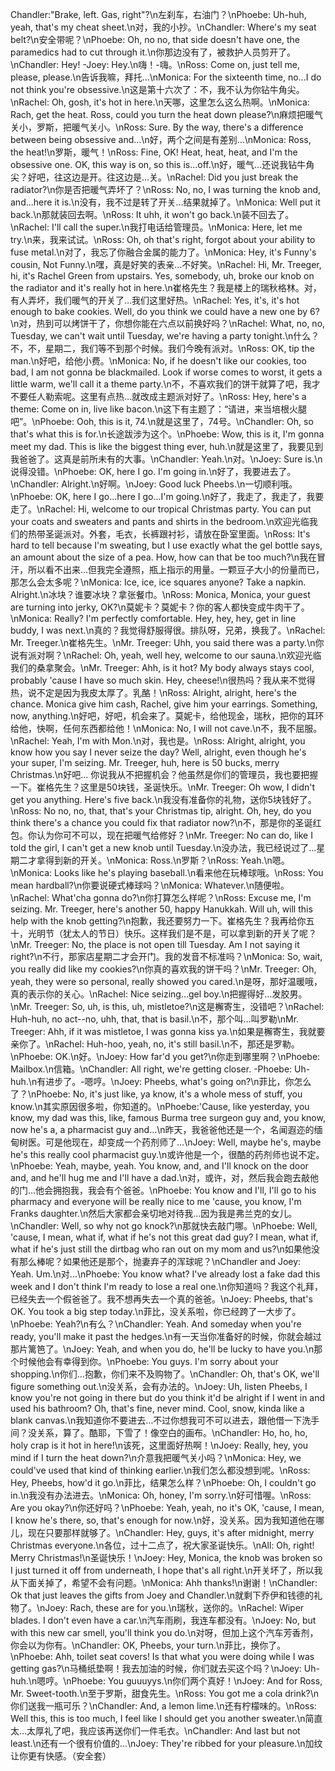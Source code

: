 Chandler:"Brake, left. Gas, right"?\n左刹车，右油门？\nPhoebe: Uh-huh, yeah, that's my cheat sheet.\n对，我的小抄。\nChandler: Where's my seat belt?\n安全带呢？\nPhoebe: Oh, no no, that side doesn't have one, the paramedics had to cut through it.\n你那边没有了，被救护人员剪开了。\nChandler: Hey! -Joey: Hey.\n嗨！-嗨。\nRoss: Come on, just tell me, please, please.\n告诉我嘛，拜托…\nMonica: For the sixteenth time, no...I do not think you're obsessive.\n这是第十六次了：不，我不认为你钻牛角尖。\nRachel: Oh, gosh, it's hot in here.\n天哪，这里怎么这么热啊。\nMonica: Rach, get the heat. Ross, could you turn the heat down please?\n麻烦把暖气关小，罗斯，把暖气关小。\nRoss: Sure. By the way, there's a difference between being obsessive and...\n好，两个之间是有差别…\nMonica: Ross, the heat!\n罗斯，暖气！\nRoss: Fine, OK! Heat, heat, heat, and I'm the obsessive one. OK, this way is on, so this is...off.\n好，暖气…还说我钻牛角尖？好吧，往这边是开。往这边是…关。\nRachel: Did you just break the radiator?\n你是否把暖气弄坏了？\nRoss: No, no, I was turning the knob and, and...here it is.\n没有，我不过是转了开关…结果就掉了。\nMonica: Well put it back.\n那就装回去啊。\nRoss: It uhh, it won't go back.\n装不回去了。\nRachel: I'll call the super.\n我打电话给管理员。\nMonica: Here, let me try.\n来，我来试试。\nRoss: Oh, oh that's right, forgot about your ability to fuse metal.\n对了，我忘了你融合金属的能力了。\nMonica: Hey, it's Funny's cousin, Not Funny.\n嘿，真是好笑的表亲…不好笑。\nRachel: Hi, Mr. Treeger, hi, it's Rachel Green from upstairs. Yes, somebody, uh, broke our knob on the radiator and it's really hot in here.\n崔格先生？我是楼上的瑞秋格林。对，有人弄坏，我们暖气的开关了…我们这里好热。\nRachel: Yes, it's, it's hot enough to bake cookies. Well, do you think we could have a new one by 6?\n对，热到可以烤饼干了，你想你能在六点以前换好吗？\nRachel: What, no, no, Tuesday, we can't wait until Tuesday, we're having a party tonight.\n什么？不，不，星期二，我们等不到那个时候。我们今晚有派对。\nRoss: OK, tip the man.\n好吧，给他小费。\nMonica: No, if he doesn't like our cookies, too bad, I am not gonna be blackmailed. Look if worse comes to worst, it gets a little warm, we'll call it a theme party.\n不，不喜欢我们的饼干就算了吧，我才不要任人勒索呢。这里有点热…就改成主题派对好了。\nRoss: Hey, here's a theme: Come on in, live like bacon.\n这下有主题了：“请进，来当培根火腿吧”。\nPhoebe: Ooh, this is it, 74.\n就是这里了，74号。\nChandler: Oh, so that's what this is for.\n长途跋涉为这个。\nPhoebe: Wow, this is it, I'm gonna meet my dad. This is like the biggest thing ever, huh.\n就是这里了，我要见到我爸爸了。这真是前所未有的大事。\nChandler: Yeah.\n对。\nJoey: Sure is.\n说得没错。\nPhoebe: OK, here I go. I'm going in.\n好了，我要进去了。\nChandler: Alright.\n好啊。\nJoey: Good luck Pheebs.\n一切顺利哦。\nPhoebe: OK, here I go...here I go...I'm going.\n好了，我走了，我走了，我要走了。\nRachel: Hi, welcome to our tropical Christmas party. You can put your coats and sweaters and pants and shirts in the bedroom.\n欢迎光临我们的热带圣诞派对。外套，毛衣，长裤跟衬衫，请放在卧室里面。\nRoss: It's hard to tell because I'm sweating, but I use exactly what the gel bottle says, an amount about the size of a pea. How, how can that be too much?\n我在冒汗，所以看不出来…但我完全遵照，瓶上指示的用量。一颗豆子大小的份量而已，那怎么会太多呢？\nMonica: Ice, ice, ice squares anyone? Take a napkin. Alright.\n冰块？谁要冰块？拿张餐巾。\nRoss: Monica, Monica, your guest are turning into jerky, OK?\n莫妮卡？莫妮卡？你的客人都快变成牛肉干了。\nMonica: Really? I'm perfectly comfortable. Hey, hey, hey, get in line buddy, I was next.\n真的？我觉得舒服得很。排队呀，兄弟，换我了。\nRachel: Mr. Treeger.\n崔格先生。\nMr. Treeger: Uhh, you said there was a party.\n你说有派对啊？\nRachel: Oh, yeah, well hey, welcome to our sauna.\n欢迎光临我们的桑拿聚会。\nMr. Treeger: Ahh, is it hot? My body always stays cool, probably 'cause I have so much skin. Hey, cheese!\n很热吗？我从来不觉得热，说不定是因为我皮太厚了。乳酪！\nRoss: Alright, alright, here's the chance. Monica give him cash, Rachel, give him your earrings. Something, now, anything.\n好吧，好吧，机会来了。莫妮卡，给他现金，瑞秋，把你的耳环给他，快啊，任何东西都给他！\nMonica: No, I will not cave.\n不，我不屈服。\nRachel: Yeah, I'm with Mon.\n对，我也是。\nRoss: Alright, alright, you know how you say I never seize the day? Well, alright, even though he's your super, I'm seizing. Mr. Treeger, huh, here is 50 bucks, merry Christmas.\n好吧… 你说我从不把握机会？他虽然是你们的管理员，我也要把握一下。崔格先生？这里是50块钱，圣诞快乐。\nMr. Treeger: Oh wow, I didn't get you anything. Here's five back.\n我没有准备你的礼物，送你5块钱好了。\nRoss: No no, no, that, that's your Christmas tip, alright. Oh, hey, do you think there's a chance you could fix that radiator now?\n不，那是你的圣诞红包。你认为你可不可以，现在把暖气给修好？\nMr. Treeger: No can do, like I told the girl, I can't get a new knob until Tuesday.\n没办法，我已经说过了…星期二才拿得到新的开关。\nMonica: Ross.\n罗斯？\nRoss: Yeah.\n嗯。\nMonica: Looks like he's playing baseball.\n看来他在玩棒球哦。\nRoss: You mean hardball?\n你要说硬式棒球吗？\nMonica: Whatever.\n随便啦。\nRachel: What'cha gonna do?\n你打算怎么样呢？\nRoss: Excuse me, I'm seizing. Mr. Treeger, here's another 50, happy Hanukkah. Will uh, will this help with the knob getting?\n抱歉，我还要努力一下。崔格先生？我再给你五十，光明节（犹太人的节日）快乐。这样我们是不是，可以拿到新的开关了呢？\nMr. Treeger: No, the place is not open till Tuesday. Am I not saying it right?\n不行，那家店星期二才会开门。我的发音不标准吗？\nMonica: So, wait, you really did like my cookies?\n你真的喜欢我的饼干吗？\nMr. Treeger: Oh, yeah, they were so personal, really showed you cared.\n是呀，那好温暖哦，真的表示你的关心。\nRachel: Nice seizing...gel boy.\n把握得好…发胶男。\nMr. Treeger: So, uh, is this, uh, mistletoe?\n这是檞寄生，没错吧？\nRachel: Huh-huh, no act--no, uhh, that, that is basil.\n不，那个叫…叫罗勒\nMr. Treeger: Ahh, if it was mistletoe, I was gonna kiss ya.\n如果是檞寄生，我就要亲你了。\nRachel: Huh-hoo, yeah, no, it's still basil.\n不，那还是罗勒。\nPhoebe: OK.\n好。\nJoey: How far'd you get?\n你走到哪里啊？\nPhoebe: Mailbox.\n信箱。\nChandler: All right, we're getting closer. -Phoebe: Uh-huh.\n有进步了。-嗯哼。\nJoey: Pheebs, what's going on?\n菲比，你怎么了？\nPhoebe: No, it's just like, ya know, it's a whole mess of stuff, you know.\n其实原因很多啦，你知道的。\nPhoebe:'Cause, like yesterday, you know, my dad was this, like, famous Burma tree surgeon guy and, you know, now he's a, a pharmacist guy and...\n昨天，我爸爸他还是一个，名闻遐迩的缅甸树医。可是他现在，却变成一个药剂师了…\nJoey: Well, maybe he's, maybe he's this really cool pharmacist guy.\n或许他是一个，很酷的药剂师也说不定。\nPhoebe: Yeah, maybe, yeah. You know, and, and I'll knock on the door and, and he'll hug me and I'll have a dad.\n对，或许，对，然后我会跑去敲他的门…他会拥抱我，我会有个爸爸。\nPhoebe: You know and I'll, I'll go to his pharmacy and everyone will be really nice to me 'cause, you know, I'm Franks daughter.\n然后大家都会亲切地对待我…因为我是弗兰克的女儿。\nChandler: Well, so why not go knock?\n那就快去敲门哪。\nPhoebe: Well, 'cause, I mean, what if, what if he's not this great dad guy? I mean, what if, what if he's just still the dirtbag who ran out on my mom and us?\n如果他没有那么棒呢？如果他还是那个，抛妻弃子的浑球呢？\nChandler and Joey: Yeah. Um.\n对...\nPhoebe: You know what? I've already lost a fake dad this week and I don't think I'm ready to lose a real one.\n你知道吗？我这个礼拜，已经失去一个假爸爸了。我不想再失去一个真的爸爸。\nJoey: Pheebs, that's OK. You took a big step today.\n菲比，没关系啦，你已经跨了一大步了。\nPhoebe: Yeah?\n有么？\nChandler: Yeah. And someday when you're ready, you'll make it past the hedges.\n有一天当你准备好的时候，你就会越过那片篱笆了。\nJoey: Yeah, and when you do, he'll be lucky to have you.\n那个时候他会有幸得到你。\nPhoebe: You guys. I'm sorry about your shopping.\n你们…抱歉，你们来不及购物了。\nChandler: Oh, that's OK, we'll figure something out.\n没关系，会有办法的。\nJoey: Uh, listen Pheebs, I know you're not going in there but do you think it'd be alright if I went in and used his bathroom? Oh, that's fine, never mind. Cool, snow, kinda like a blank canvas.\n我知道你不要进去…不过你想我可不可以进去，跟他借一下洗手间？没关系，算了。酷耶，下雪了！像空白的画布。\nChandler: Ho, ho, ho, holy crap is it hot in here!\n该死，这里面好热啊！\nJoey: Really, hey, you mind if I turn the heat down?\n介意我把暖气关小吗？\nMonica: Hey, we could've used that kind of thinking earlier.\n我们怎么都没想到呢。\nRoss: Hey, Pheebs, how'd it go.\n菲比，结果怎么样？\nPhoebe: Oh, I couldn't go in.\n我没有办法进去。\nMonica: Oh, honey, I'm sorry.\n好可惜喔。\nRoss: Are you okay?\n你还好吗？\nPhoebe: Yeah, yeah, no it's OK, 'cause, I mean, I know he's there, so, that's enough for now.\n好，没关系。因为我知道他在哪儿，现在只要那样就够了。\nChandler: Hey, guys, it's after midnight, merry Christmas everyone.\n各位，过十二点了，祝大家圣诞快乐。\nAll: Oh, right! Merry Christmas!\n圣诞快乐！\nJoey: Hey, Monica, the knob was broken so I just turned it off from underneath, I hope that's all right.\n开关坏了，所以我从下面关掉了，希望不会有问题。\nMonica: Ahh thanks!\n谢谢！\nChandler: Ok that just leaves the gifts from Joey and Chandler.\n就剩下乔伊和钱德的礼物了。\nJoey: Rach, these are for you.\n瑞秋，送你的。\nRachel: Wiper blades. I don't even have a car.\n汽车雨刷，我连车都没有。\nJoey: No, but with this new car smell, you'll think you do.\n对呀，但加上这个汽车芳香剂，你会以为你有。\nChandler: OK, Pheebs, your turn.\n菲比，换你了。\nPhoebe: Ahh, toilet seat covers! Is that what you were doing while I was getting gas?\n马桶纸垫啊！我去加油的时候，你们就去买这个吗？\nJoey: Uh-huh.\n嗯哼。\nPhoebe: You guuuyys.\n你们两个真好！\nJoey: And for Ross, Mr. Sweet-tooth.\n至于罗斯，甜食先生。\nRoss: You got me a cola drink?\n你们送我一瓶可乐？\nChandler: And, a lemon lime.\n还有柠檬味的。\nRoss: Well this, this is too much, I feel like I should get you another sweater.\n简直太…太厚礼了吧，我应该再送你们一件毛衣。\nChandler: And last but not least.\n还有一个很有价值的…\nJoey: They're ribbed for your pleasure.\n加纹让你更有快感。（安全套）
        